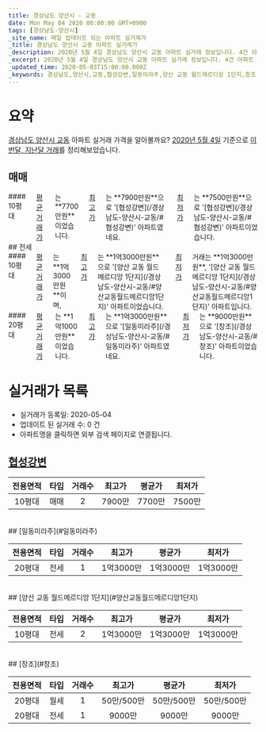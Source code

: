 ```yaml
---
title: 경상남도 양산시 - 교동
date: Mon May 04 2020 00:00:00 GMT+0900
tags: [경상남도-양산시]
_site_name: 매일 업데이트 되는 아파트 실거래가
_title: 경상남도 양산시 교동 아파트 실거래가
_description: 2020년 5월 4일 경상남도 양산시 교동 아파트 실거래 정보입니다. 4건 아파트 정보가 있습니다.
_excerpt: 2020년 5월 4일 경상남도 양산시 교동 아파트 실거래 정보입니다. 4건 아파트 정보가 있습니다.
_updated_time: 2020-05-03T15:00:00.000Z
_keywords: 경상남도,양산시,교동,협성강변,일동미라주,양산 교동 월드메르디앙 1단지,창조
---
```





# 요약
<ins>경상남도 양산시 교동</ins> 아파트 실거래 가격을 알아볼까요? <ins>2020년 5월 4일</ins> 기준으로 <ins>이번달, 지난달 거래</ins>를 정리해보았습니다.

## 매매
<div class="container">
<div class="twelve columns" markdown="1">
#### 10평대
<ins>평균 거래가</ins>는 **7700만원**이었습니다. <ins>최고가</ins>는 **7900만원**으로 '[협성강변](/경상남도-양산시-교동/#협성강변)' 아파트였네요. <ins>최저가</ins>는 **7500만원**으로 '[협성강변](/경상남도-양산시-교동/#협성강변)' 아파트이었습니다.
</div>
</div>
## 전세
<div class="container">
<div class="six columns" markdown="1">
#### 10평대
<ins>평균 거래가</ins>는 **1억3000만원**이며, <ins>최고가</ins>는 **1억3000만원**으로 '[양산 교동 월드메르디앙 1단지](/경상남도-양산시-교동/#양산교동월드메르디앙1단지)' 아파트이었습니다. <ins>최저가</ins> 거래는 **1억3000만원**, '[양산 교동 월드메르디앙 1단지](/경상남도-양산시-교동/#양산교동월드메르디앙1단지)' 아파트입니다.
</div>
<div class="six columns" markdown="1">
#### 20평대
<ins>평균 거래가</ins>는 **1억1000만원**이었습니다. <ins>최고가</ins>는 **1억3000만원**으로 '[일동미라주](/경상남도-양산시-교동/#일동미라주)' 아파트였네요. <ins>최저가</ins>는 **9000만원**으로 '[창조](/경상남도-양산시-교동/#창조)' 아파트이었습니다.
</div>
</div>



# 실거래가 목록
- 실거래가 등록일: 2020-05-04
- 업데이트 된 실거래 수: 0 건
- 아파트명을 클릭하면 외부 검색 페이지로 연결됩니다.

## [협성강변](#협성강변)

|전용면적|타입|거래수|최고가|평균가|최저가|
|:---:|:---:|:---:|:---:|:---:|:---:|
|10평대|<span class="deal-type-1">매매</span>|2|7900만|7700만|7500만|

<br/>
## [일동미라주](#일동미라주)

|전용면적|타입|거래수|최고가|평균가|최저가|
|:---:|:---:|:---:|:---:|:---:|:---:|
|20평대|<span class="deal-type-2">전세</span>|1|1억3000만|1억3000만|1억3000만|

<br/>
## [양산 교동 월드메르디앙 1단지](#양산교동월드메르디앙1단지)

|전용면적|타입|거래수|최고가|평균가|최저가|
|:---:|:---:|:---:|:---:|:---:|:---:|
|10평대|<span class="deal-type-2">전세</span>|2|1억3000만|1억3000만|1억3000만|

<br/>
## [창조](#창조)

|전용면적|타입|거래수|최고가|평균가|최저가|
|:---:|:---:|:---:|:---:|:---:|:---:|
|20평대|<span class="deal-type-3">월세</span>|1|50만/500만|50만/500만|50만/500만|
|20평대|<span class="deal-type-2">전세</span>|1|9000만|9000만|9000만|

<br/>




